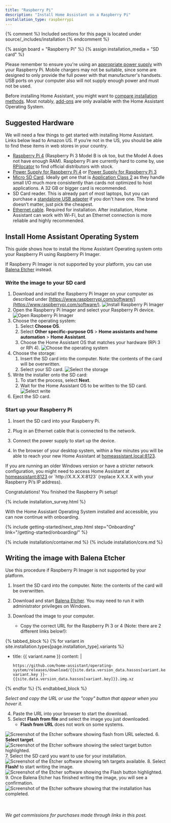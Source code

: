 ```yaml
---
title: "Raspberry Pi"
description: "Install Home Assistant on a Raspberry Pi"
installation_type: raspberrypi
---
```

{% comment %}
Included sections for this page is located under source/_includes/installation
{% endcomment %}

{% assign board = "Raspberry Pi" %}
{% assign installation_media = "SD card" %}

<div class='note warning'>

Please remember to ensure you're using an [appropriate power supply](https://www.raspberrypi.com/documentation/computers/raspberry-pi.html#power-supply) with your Raspberry Pi. Mobile chargers may not be suitable, since some are designed to only provide the full power with that manufacturer's handsets. USB ports on your computer also will not supply enough power and must not be used.

</div>

Before installing Home Assistant, you might want to <a href="/installation#compare-installation-methods">compare installation methods</a>. Most notably, 
<a href="/addons">add-ons</a> are only available with the Home Assistant Operating System.

## Suggested Hardware

We will need a few things to get started with installing Home Assistant. Links below lead to Amazon US. If you’re not in the US, you should be able to find these items in web stores in your country.

- [Raspberry Pi 4](https://amzn.to/2S0Gcl1) (Raspberry Pi 3 Model B is ok too, but the Model A does not have enough RAM). Raspberry Pi are currently hard to come by, use [RPilocator](https://rpilocator.com/?cat=PI4) to find official distributors with stock.
- [Power Supply for Raspberry Pi 4](https://amzn.to/2ReZ2Vq) or [Power Supply for Raspberry Pi 3](https://amzn.to/2R8yG7h)
- [Micro SD Card](https://amzn.to/2X0Z2di). Ideally get one that is [Application Class 2](https://www.sdcard.org/developers/overview/application/index.html) as they handle small I/O much more consistently than cards not optimized to host applications. A 32&nbsp;GB or bigger card is recommended.
- SD Card reader. This is already part of most laptops, but you can purchase a [standalone USB adapter](https://amzn.to/2WWxntY) if you don't have one. The brand doesn't matter, just pick the cheapest.
- [Ethernet cable](https://amzn.com/dp/B00N2VISLW). Required for installation. After installation, Home Assistant can work with Wi-Fi, but an Ethernet connection is more reliable and highly recommended.

## Install Home Assistant Operating System

This guide shows how to install the Home Assistant Operating system onto your Raspberry Pi using Raspberry Pi Imager.

If Raspberry Pi Imager is not supported by your platform, you can use [Balena Etcher](#writing-the-image-with-balena-etcher) instead.

### Write the image to your SD card

1. Download and install the Raspberry Pi Imager on your computer as described under [https://www.raspberrypi.com/software/](https://www.raspberrypi.com/software/). 
   ![Install Raspberry Pi Imager](/images/installation/rpi_imager.png)
2. Open the Raspberry Pi Imager and select your Raspberry Pi device.
    ![Open Raspberry Pi Imager](/images/installation/rpi_imager_start.png)
3. Choose the operating system:
   1. Select **Choose OS**.
   2. Select **Other specific-purpose OS** > **Home assistants and home automation** > **Home Assistant**.
   3. Choose the Home Assistant OS that matches your hardware (RPi&nbsp;3 or RPi&nbsp;4).
    ![Choose the operating system](/images/installation/rpi-ha.gif)
4. Choose the storage:
   1. Insert the SD card into the computer. Note: the contents of the card will be overwritten.
   2. Select your SD card.
    ![Select the storage](/images/installation/rpi-select-sd-card.png)
5. Write the installer onto the SD card:
   1. To start the process, select **Next**.
   2. Wait for the Home Assistant OS to be written to the SD card.
    ![Select write](/images/installation/rpi_choose_next.png)
6. Eject the SD card.

### Start up your Raspberry Pi

1. Insert the SD card into your Raspberry Pi.
2. Plug in an Ethernet cable that is connected to the network.
3. Connect the power supply to start up the device.

4. In the browser of your desktop system, within a few minutes you will be able to reach your new Home Assistant at <a href="http://homeassistant.local:8123" target="_blank">homeassistant.local:8123</a>.

<div class="note">
If you are running an older Windows version or have a stricter network configuration, you might need to access Home Assistant at <a href="http://homeassistant:8123" target="_blank">homeassistant:8123</a> or `http://X.X.X.X:8123` (replace X.X.X.X with your Raspberry Pi’s IP address).
</div>

Congratulations! You finished the Raspberry Pi setup!

{% include installation_survey.html %}

With the Home Assistant Operating System installed and accessible, you can now continue with onboarding.

{% include getting-started/next_step.html step="Onboarding" link="/getting-started/onboarding/" %}

{% include installation/container.md %}
{% include installation/core.md %}

## Writing the image with Balena Etcher

Use this procedure if Raspberry Pi Imager is not supported by your platform.

1. Insert the SD card into the computer. Note: the contents of the card will be overwritten.
2. Download and start <a href="https://www.balena.io/etcher" target="_blank">Balena Etcher</a>. You may need to run it with administrator privileges on Windows.

3. Download the image to your computer.
   - Copy the correct URL for the Raspberry Pi 3 or 4 (Note: there are 2 different links below!):

{% tabbed_block %}
{% for variant in site.installation.types[page.installation_type].variants %}

- title: {{ variant.name }}
  content: |

    ```text
    https://github.com/home-assistant/operating-system/releases/download/{{site.data.version_data.hassos[variant.key]}}/haos_{{ variant.key }}-{{site.data.version_data.hassos[variant.key]}}.img.xz
    ```    

{% endfor %}
{% endtabbed_block %}

_Select and copy the URL or use the "copy" button that appear when you hover it._

4. Paste the URL into your browser to start the download.
5. Select **Flash from file** and select the image you just downloaded.
   - **Flash from URL** does not work on some systems.

  ![Screenshot of the Etcher software showing flash from URL selected.](/images/installation/etcher1_file.png)
6. **Select target**.
![Screenshot of the Etcher software showing the select target button highlighted.](/images/installation/etcher3.png)
7. Select the SD card you want to use for your installation.
![Screenshot of the Etcher software showing teh targets available.](/images/installation/etcher4.png)
8. Select **Flash!** to start writing the image.
![Screenshot of the Etcher software showing the Flash button highlighted.](/images/installation/etcher5.png)
9. Once Balena Etcher has finished writing the image, you will see a confirmation.
![Screenshot of the Etcher software showing that the installation has completed.](/images/installation/etcher6.png)


<div style="margin-top:50px">
<p>
    <i>We get commissions for purchases made through links in this post.</i></p>
</div>

